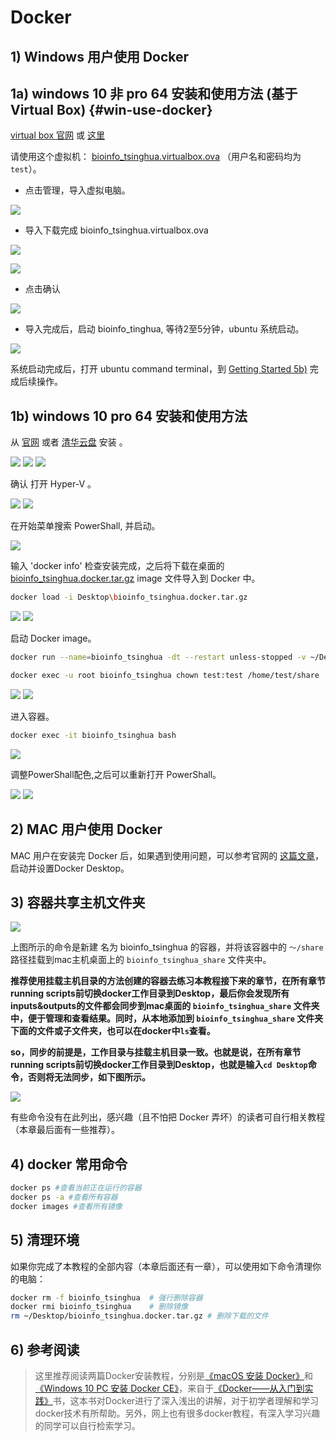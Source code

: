 # Docker

## 1) Windows 用户使用 Docker

## 1a) windows 10 非 pro 64 安装和使用方法 (基于Virtual Box) {#win-use-docker}

[virtual box 官网](https://www.virtualbox.org/wiki/Downloads)  或 [这里](https://cloud.tsinghua.edu.cn/f/994fb1e9612547a49170/) 

请使用这个虚拟机： [bioinfo_tsinghua.virtualbox.ova](https://cloud.tsinghua.edu.cn/f/c91ec26fc5774303a5df/) （用户名和密码均为 `test`）。  

+ 点击管理，导入虚拟电脑。

![](../.gitbook/assets/VM-1.png)

+ 导入下载完成 bioinfo_tsinghua.virtualbox.ova

![](../.gitbook/assets/VM-2.png)

![](../.gitbook/assets/VM-3.png)

+ 点击确认

![](../.gitbook/assets/VM-4.png)
+ 导入完成后，启动 bioinfo_tinghua, 等待2至5分钟，ubuntu 系统启动。

![](../.gitbook/assets/VM-5.png)

系统启动完成后，打开 ubuntu command terminal，到 [Getting Started 5b)](../getting-started.md#load-image) 完成后续操作。



## 1b) windows 10 pro 64 安装和使用方法 
从 [官网](https://store.docker.com/editions/community/docker-ce-desktop-windows) 或者 [清华云盘](https://cloud.tsinghua.edu.cn/f/a28251b47d0e471a8d8f/) 安装 。

![](../.gitbook/assets/win_docker1.png)
![](../.gitbook/assets/win_docker2.png)
![](../.gitbook/assets/win_docker3.png)

确认 打开 Hyper-V 。

![](../.gitbook/assets/win_docker4.png)
![](../.gitbook/assets/win_docker5.png)

在开始菜单搜索 PowerShall, 并启动。

![](../.gitbook/assets/win_docker6.png)

输入 'docker info' 检查安装完成，之后将下载在桌面的 [bioinfo_tsinghua.docker.tar.gz](https://cloud.tsinghua.edu.cn/f/b8dcdfa425ba4880b4f3/) image 文件导入到 Docker 中。  

```sh
docker load -i Desktop\bioinfo_tsinghua.docker.tar.gz
```

![](../.gitbook/assets/win_docker7.png)
![](../.gitbook/assets/win_docker8.png)

启动 Docker image。

```sh
docker run --name=bioinfo_tsinghua -dt --restart unless-stopped -v ~/Desktop/bioinfo_tsinghua_share:/home/test/share bioinfo_tsinghua

docker exec -u root bioinfo_tsinghua chown test:test /home/test/share


```    
    

![](../.gitbook/assets/win_docker9.png)
![](../.gitbook/assets/win_docker10.png)

进入容器。
```sh
docker exec -it bioinfo_tsinghua bash


```

![](../.gitbook/assets/win_docker11.png)

调整PowerShall配色,之后可以重新打开 PowerShall。

![](../.gitbook/assets/win_docker12.png)
![](../.gitbook/assets/win_docker13.png)






## 2) MAC 用户使用 Docker

MAC 用户在安装完 Docker 后，如果遇到使用问题，可以参考官网的 [这篇文章](https://docs.docker.com/docker-for-mac/)，启动并设置Docker Desktop。


## 3)  容器共享主机文件夹

![](https://blobscdn.gitbook.com/v0/b/gitbook-28427.appspot.com/o/assets%2F-LKVqnYQRAUMNxYIv37L%2F-LL8EsLuKx_pfq1os-gu%2F-LL8MwFb4pWLhbpyg4yk%2Fdocker%20guazai.png?alt=media&token=10aa8057-085e-46ac-a65c-14c854be1251)

上图所示的命令是新建 名为 bioinfo_tsinghua 的容器，并将该容器中的 `～/share` 路径挂载到mac主机桌面上的 `bioinfo_tsinghua_share` 文件夹中。


**推荐使用挂载主机目录的方法创建的容器去练习本教程接下来的章节，在所有章节running scripts前切换docker工作目录到Desktop，最后你会发现所有inputs&outputs的文件都会同步到mac桌面的 `bioinfo_tsinghua_share` 文件夹中，便于管理和查看结果。同时，从本地添加到 `bioinfo_tsinghua_share` 文件夹下面的文件或子文件夹，也可以在docker中`ls`查看。**

**so，同步的前提是，工作目录与挂载主机目录一致。也就是说，在所有章节running scripts前切换docker工作目录到Desktop，也就是输入`cd Desktop`命令，否则将无法同步，如下图所示。**

![](https://blobscdn.gitbook.com/v0/b/gitbook-28427.appspot.com/o/assets%2F-LKVqnYQRAUMNxYIv37L%2F-LL8EsLuKx_pfq1os-gu%2F-LL8S9iBryidWsDkFnpf%2Fimage.png?alt=media&token=f92da308-1b53-419b-b456-81522f294bbf)


有些命令没有在此列出，感兴趣（且不怕把 Docker 弄坏）的读者可自行相关教程（本章最后面有一些推荐）。


## 4) docker 常用命令

```bash
docker ps #查看当前正在运行的容器
docker ps -a #查看所有容器
docker images #查看所有镜像
```

## 5) 清理环境

如果你完成了本教程的全部内容（本章后面还有一章），可以使用如下命令清理你的电脑：

```bash
docker rm -f bioinfo_tsinghua  # 强行删除容器
docker rmi bioinfo_tsinghua    # 删除镜像
rm ~/Desktop/bioinfo_tsinghua.docker.tar.gz # 删除下载的文件
```

## 6) 参考阅读

> 这里推荐阅读两篇Docker安装教程，分别是[《macOS 安装 Docker》](https://yeasy.gitbooks.io/docker_practice/install/mac.html)和[《Windows 10 PC 安装 Docker CE》](https://yeasy.gitbooks.io/docker_practice/install/windows.html)，来自于[《Docker——从入门到实践》](https://legacy.gitbook.com/book/yeasy/docker_practice/details)书，这本书对Docker进行了深入浅出的讲解，对于初学者理解和学习docker技术有所帮助。另外，网上也有很多docker教程，有深入学习兴趣的同学可以自行检索学习。



